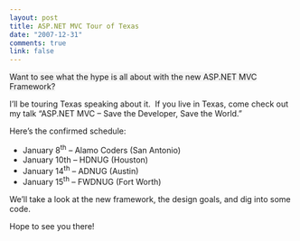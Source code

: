```yaml
--- 
layout: post
title: ASP.NET MVC Tour of Texas
date: "2007-12-31"
comments: true
link: false
---
```

<p><font style="BACKGROUND-COLOR: #f4f4f4">Want to see what the hype is all about with the new ASP.NET MVC Framework?</font></p><p>I&rsquo;ll be touring Texas speaking about it.&nbsp; If you live in Texas, come check out my talk &ldquo;ASP.NET MVC &ndash; Save the Developer, Save the World.&rdquo;</p><p>Here&rsquo;s the confirmed schedule:</p><ul><li>January 8<sup>th</sup> &ndash; Alamo Coders (San Antonio)</li><li>January 10th &ndash; HDNUG (Houston)</li><li>January 14<sup>th</sup> &ndash; ADNUG (Austin)</li><li>January 15<sup>th</sup> &ndash; FWDNUG (Fort Worth)</li></ul><p>We&rsquo;ll take a look at the new framework, the design goals, and dig into some code.</p><p>Hope to see you there!</p><p>&nbsp;</p>
